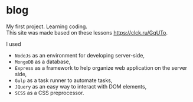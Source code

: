 # blog
My first project. Learning coding.  
This site was made based on these lessons https://clck.ru/GqUTo.

I used 
* `NodeJs` as an environment for developing server-side, 
* `MongoDB` as a database,
* `Express` as a framework to help organize web application on the server side,
* `Gulp` as a task runner to automate tasks,
* `JQuery` as an easy way to interact with DOM elements,
* `SCSS` as a CSS preprocessor.

